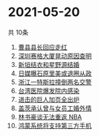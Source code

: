 # 2021-05-20
  共 10条

  <!-- BEGIN -->
  <!-- 最后更新时间:Thu May 20 2021 02:09:21 GMT+0000 (Coordinated Universal Time) -->
  1. [曹县县长回应走红](https://www.zhihu.com/search?q=曹县)
1. [深圳赛格大厦晃动原因查明](https://www.zhihu.com/search?q=赛格大厦)
1. [新垣结衣和星野源结婚](https://www.zhihu.com/search?q=新垣结衣结婚)
1. [日媒曝石原里美或退圈从政](https://www.zhihu.com/search?q=石原里美)
1. [浙江一特斯拉撞倒两名交警](https://www.zhihu.com/search?q=特斯拉)
1. [台湾医院爆发院内感染](https://www.zhihu.com/search?q=台湾疫情)
1. [进击的巨人加页全出炉](https://www.zhihu.com/search?q=进击的巨人)
1. [盖茨承认曾与女员工婚外情](https://www.zhihu.com/search?q=比尔盖茨)
1. [林书豪谈无法重返 NBA](https://www.zhihu.com/search?q=林书豪)
1. [鸿蒙系统将支持第三方手机](https://www.zhihu.com/search?q=鸿蒙系统)
  <!-- END -->
  
